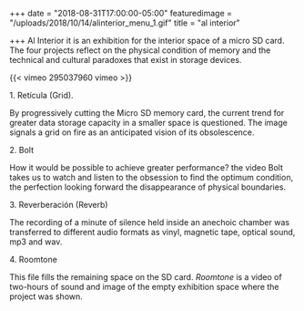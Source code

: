 +++
date = "2018-08-31T17:00:00-05:00"
featuredimage = "/uploads/2018/10/14/alinterior_menu_1.gif"
title = "al interior"

+++
Al Interior it is an exhibition for the interior space of a micro SD card. The four projects reflect on the physical condition of memory and the technical and cultural paradoxes that exist in storage devices.

{{< vimeo 295037960 vimeo >}}

1\. Retícula (Grid).

By progressively cutting the Micro SD memory card, the current trend for greater data storage capacity in a smaller space is questioned. The image signals a grid on fire as an anticipated vision of its obsolescence.

2\. Bolt

How it would be possible to achieve greater performance? the video Bolt takes us to watch and listen to the obsession to find the optimum condition, the perfection looking forward the disappearance of physical boundaries.

3\. Reverberación (Reverb)

The recording of a minute of silence held inside an anechoic chamber was transferred to different audio formats as vinyl, magnetic tape, optical sound, mp3 and wav.

4\. Roomtone

This file fills the remaining space on the SD card. _Roomtone_ is a video of two-hours of sound and image of the empty exhibition space where the project was shown.